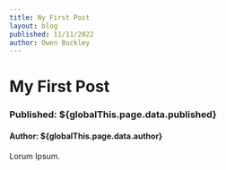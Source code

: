 ```yaml
---
title: Ny First Post
layout: blog
published: 11/11/2022
author: Owen Buckley
---
```


# My First Post

### Published: ${globalThis.page.data.published}
#### Author: ${globalThis.page.data.author}

Lorum Ipsum.